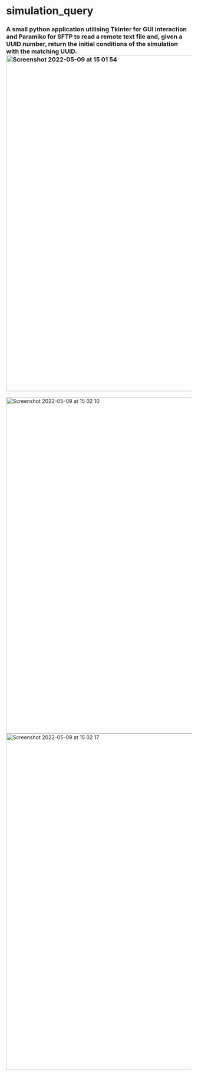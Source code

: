 # simulation_query

### A small python application utilising Tkinter for GUI interaction and Paramiko for SFTP to read a remote text file and, given a UUID number, return the initial conditions of the simulation with the matching UUID.<img width="912" alt="Screenshot 2022-05-09 at 15 01 54" src="https://user-images.githubusercontent.com/54849364/167427420-05b3f666-ab2b-412f-b2f8-ead01ae8bf3d.png">
<img width="912" alt="Screenshot 2022-05-09 at 15 02 10" src="https://user-images.githubusercontent.com/54849364/167427433-4ef20d1e-f61a-4201-b289-bc580ea582a8.png">
<img width="912" alt="Screenshot 2022-05-09 at 15 02 17" src="https://user-images.githubusercontent.com/54849364/167427447-e5a134e9-f7a0-41bd-ad14-05eeb6fc5756.png">
